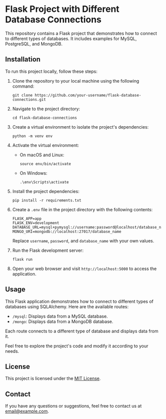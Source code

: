 # Flask Project with Different Database Connections

This repository contains a Flask project that demonstrates how to connect to different types of databases. It includes examples for MySQL, PostgreSQL, and MongoDB.

## Installation

To run this project locally, follow these steps:

1. Clone the repository to your local machine using the following command:

   ```
   git clone https://github.com/your-username/flask-database-connections.git
   ```

2. Navigate to the project directory:

   ```
   cd flask-database-connections
   ```

3. Create a virtual environment to isolate the project's dependencies:

   ```
   python -m venv env
   ```

4. Activate the virtual environment:

   - On macOS and Linux:
     ```
     source env/bin/activate
     ```

   - On Windows:
     ```
     .\env\Scripts\activate
     ```

5. Install the project dependencies:

   ```
   pip install -r requirements.txt
   ```

6. Create a `.env` file in the project directory with the following contents:

   ```
   FLASK_APP=app
   FLASK_ENV=development
   DATABASE_URL=mysql+pymysql://username:password@localhost/database_name
   MONGO_URI=mongodb://localhost:27017/database_name
   ```

   Replace `username`, `password`, and `database_name` with your own values.

7. Run the Flask development server:

   ```
   flask run
   ```

8. Open your web browser and visit `http://localhost:5000` to access the application.

## Usage

This Flask application demonstrates how to connect to different types of databases using SQLAlchemy. Here are the available routes:

- `/mysql`: Displays data from a MySQL database.
- `/mongo`: Displays data from a MongoDB database.

Each route connects to a different type of database and displays data from it.

Feel free to explore the project's code and modify it according to your needs.

## License

This project is licensed under the [MIT License](LICENSE).

## Contact

If you have any questions or suggestions, feel free to contact us at [email@example.com](mailto:email@example.com).
